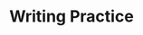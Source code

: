 ---
title: Writing Practice

source:
- title: Common Core Basics
  subject: Social Studies
  chapter: 4
  toc_type: Lesson Review
  toc_number: 4.3
  pages: 164 - 169

questions:
  - number: 1
    text: >
      Write a paragraph defining the terms politician and diplomat. In your paragraph. explain how politicians are similar to diplomats and how they are different. Use terms such as both and in contrast.
    choice:
      - option: blank
    answer:
      - text: >
          You have probably heard both of these terms used on news broadcasts. Be sure you know the difference.
          <br /><br />
          Sample Response
          <br /><br />
          Both politicians and diplomats are involved in government. A politician is elected to public office; in contrast, a diplomat is appointed. For example, the  president (who is voted into office) is a politician, while the secretary of state (who is appointedby the president) is a diplomat. Both the president and the secretary of state may discuss issues and negotiate with foreign leaders.
        
layout: cc_review
---